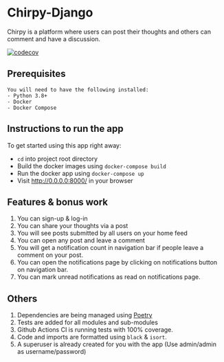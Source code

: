 Chirpy-Django
=======================================================================

Chirpy is a platform where users can post their thoughts and others can comment and have a discussion.

[![codecov](https://codecov.io/gh/mzulqarnain1/Chirpy-Django/branch/main/graph/badge.svg?token=0WECZ1XF9G)](https://codecov.io/gh/mzulqarnain1/Chirpy-Django)

## Prerequisites
~~~~~~~~~~~~~
You will need to have the following installed:
- Python 3.8+
- Docker
- Docker Compose
~~~~~~~~~~~~~

## Instructions to run the app

To get started using this app right away:

* `cd` into project root directory
* Build the docker images using `docker-compose build`
* Run the docker app using `docker-compose up`
* Visit http://0.0.0.0:8000/ in your browser


## Features & bonus work

1) You can sign-up & log-in 
2) You can share your thoughts via a post
3) You will see posts submitted by all users on your home feed
4) You can open any post and leave a comment
5) You will get a notification count in navigation bar if people leave a comment on your post.
6) You can open the notifications page by clicking on notifications button on navigation bar.
7) You can mark unread notifications as read on notifications page.

## Others

1) Dependencies are being managed using [Poetry](https://python-poetry.org/)
2) Tests are added for all modules and sub-modules
3) Github Actions CI is running tests with 100% coverage.
4) Code and imports are formatted using `black` & `isort`.
5) A superuser is already created for you with the app (Use admin/admin as username/password)

